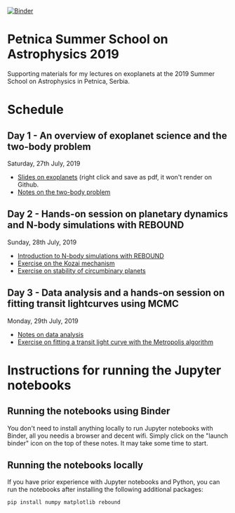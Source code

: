 [![Binder](https://mybinder.org/badge_logo.svg)](https://mybinder.org/v2/gh/fbartolic/petnica_summer_school_2019/solutions)

# Petnica Summer School on Astrophysics 2019
Supporting materials for my lectures on exoplanets at the 2019 Summer School on Astrophysics in Petnica, Serbia.

# Schedule
## Day 1 - An overview of exoplanet science  and the two-body problem
Saturday, 27th July, 2019
- [Slides on exoplanets](https://github.com/fbartolic/petnica_summer_school_2019/blob/master/day_1/slides.pdf) (right click and save as pdf, it won't render on Github.
- [Notes on the two-body problem](https://dynalist.io/d/ZXJTHF0rVkomeP0grFY5uqPK)

## Day 2 - Hands-on session on planetary dynamics and N-body simulations with REBOUND 
Sunday, 28th July, 2019
- [Introduction to N-body simulations with REBOUND](https://github.com/fbartolic/petnica_summer_school_2019/blob/solutions/day_2/intro_to_rebound.ipynb)
- [Exercise on the Kozai mechanism](https://github.com/fbartolic/petnica_summer_school_2019/blob/solutions/day_2/kozai_oscillations.ipynb)
- [Exercise on stability of circumbinary planets](https://github.com/fbartolic/petnica_summer_school_2019/blob/solutions/day_2/circumbinary_planets.ipynb)

## Day 3 - Data analysis and a hands-on session on fitting transit lightcurves using MCMC
Monday, 29th July, 2019
- [Notes on data analysis](https://dynalist.io/d/AFgXJclmrqBjmvk1lvUsTy2v)
- [Exercise on fitting a transit light curve with the Metropolis algorithm]()


# Instructions for running the Jupyter notebooks
## Running the notebooks using Binder
You don't need to install anything locally to run Jupyter notebooks with Binder, all 
you needis a browser and decent wifi. 
Simply click on the "launch binder" icon on the top of these 
notes. It may take some time to start.

## Running the notebooks locally
If you have prior experience with Jupyter notebooks and Python, you can run the notebooks after
installing the following additional packages:
```
pip install numpy matplotlib rebound 
```
